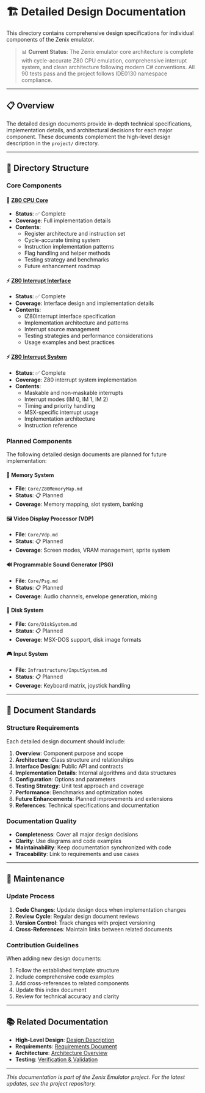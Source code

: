 # 🏗️ Detailed Design Documentation

This directory contains comprehensive design specifications for individual components of the Zenix emulator.

> 📊 **Current Status**: The Zenix emulator core architecture is complete with cycle-accurate Z80 CPU emulation, comprehensive interrupt system, and clean architecture following modern C# conventions. All 90 tests pass and the project follows IDE0130 namespace compliance.

---

## 📋 Overview

The detailed design documents provide in-depth technical specifications, implementation details, and architectural decisions for each major component. These documents complement the high-level design description in the `project/` directory.

---

## 📂 Directory Structure

### Core Components

#### 🧮 [Z80 CPU Core](Core/Z80Cpu.md)
- **Status**: ✅ Complete
- **Coverage**: Full implementation details
- **Contents**:
  - Register architecture and instruction set
  - Cycle-accurate timing system
  - Instruction implementation patterns
  - Flag handling and helper methods
  - Testing strategy and benchmarks
  - Future enhancement roadmap

#### ⚡ [Z80 Interrupt Interface](Core/Z80InterruptInterface.md)
- **Status**: ✅ Complete
- **Coverage**: Interface design and implementation details
- **Contents**:
  - IZ80Interrupt interface specification
  - Implementation architecture and patterns
  - Interrupt source management
  - Testing strategies and performance considerations
  - Usage examples and best practices

#### ⚡ [Z80 Interrupt System](Core/Z80InterruptSystem.md)
- **Status**: ✅ Complete
- **Coverage**: Z80 interrupt system implementation
- **Contents**:
  - Maskable and non-maskable interrupts
  - Interrupt modes (IM 0, IM 1, IM 2)
  - Timing and priority handling
  - MSX-specific interrupt usage
  - Implementation architecture
  - Instruction reference

### Planned Components

The following detailed design documents are planned for future implementation:

#### 🧠 Memory System
- **File**: `Core/Z80MemoryMap.md`
- **Status**: 📋 Planned
- **Coverage**: Memory mapping, slot system, banking

#### 🖼️ Video Display Processor (VDP)
- **File**: `Core/Vdp.md` 
- **Status**: 📋 Planned
- **Coverage**: Screen modes, VRAM management, sprite system

#### 🔊 Programmable Sound Generator (PSG)
- **File**: `Core/Psg.md`
- **Status**: 📋 Planned
- **Coverage**: Audio channels, envelope generation, mixing

#### 💾 Disk System
- **File**: `Core/DiskSystem.md`
- **Status**: 📋 Planned
- **Coverage**: MSX-DOS support, disk image formats

#### 🎮 Input System
- **File**: `Infrastructure/InputSystem.md`
- **Status**: 📋 Planned
- **Coverage**: Keyboard matrix, joystick handling

---

## 📖 Document Standards

### Structure Requirements

Each detailed design document should include:

1. **Overview**: Component purpose and scope
2. **Architecture**: Class structure and relationships
3. **Interface Design**: Public API and contracts
4. **Implementation Details**: Internal algorithms and data structures
5. **Configuration**: Options and parameters
6. **Testing Strategy**: Unit test approach and coverage
7. **Performance**: Benchmarks and optimization notes
8. **Future Enhancements**: Planned improvements and extensions
9. **References**: Technical specifications and documentation

### Documentation Quality

- **Completeness**: Cover all major design decisions
- **Clarity**: Use diagrams and code examples
- **Maintainability**: Keep documentation synchronized with code
- **Traceability**: Link to requirements and use cases

---

## 🔄 Maintenance

### Update Process

1. **Code Changes**: Update design docs when implementation changes
2. **Review Cycle**: Regular design document reviews
3. **Version Control**: Track changes with project versioning
4. **Cross-References**: Maintain links between related documents

### Contribution Guidelines

When adding new design documents:

1. Follow the established template structure
2. Include comprehensive code examples
3. Add cross-references to related components
4. Update this index document
5. Review for technical accuracy and clarity

---

## 📚 Related Documentation

- **High-Level Design**: [Design Description](../project/06_design_description.md)
- **Requirements**: [Requirements Document](../project/04_requirements.md)
- **Architecture**: [Architecture Overview](../project/05_architecture.md)
- **Testing**: [Verification & Validation](../project/07_verification_validation.md)

---

*This documentation is part of the Zenix Emulator project. For the latest updates, see the project repository.*
